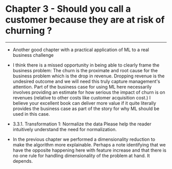 # Chapter 3 -  Should you call a customer because they are at risk of churning ?
-----

* Another good chapter with a practical application of ML to a real business challenge

* I think there is a missed opportunity in being able to clearly frame the business problem: The churn is the proximate and root cause for the business problem which is the drop in revenue. Dropping revenue is the undesired outcome and we will need this truly capture management's attention. Part of the business case for using ML here necessarily involves providing an estimate for how serious the impact of churn is on revenues (relative to other costs like customer acquisition cost.) I believe your excellent book can deliver more value if it quite literally provides the business case as part of the story for why ML should be used in this case.

* 3.3.1. Transformation 1: Normalize the data
Please help the reader intuitively understand the need for normalization.

* In the previous chapter we performed a dimensionality reduction to make the algorithm more explainable. Perhaps a note identifying that we have the opposite happening here with feature increase and that there is no one rule for handling dimensionality of the problem at hand. It depends.
